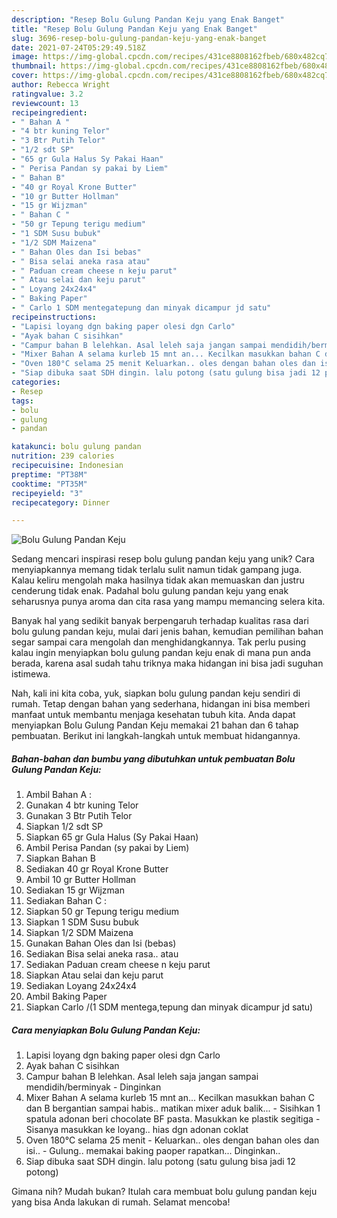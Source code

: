 ```yaml
---
description: "Resep Bolu Gulung Pandan Keju yang Enak Banget"
title: "Resep Bolu Gulung Pandan Keju yang Enak Banget"
slug: 3696-resep-bolu-gulung-pandan-keju-yang-enak-banget
date: 2021-07-24T05:29:49.518Z
image: https://img-global.cpcdn.com/recipes/431ce8808162fbeb/680x482cq70/bolu-gulung-pandan-keju-foto-resep-utama.jpg
thumbnail: https://img-global.cpcdn.com/recipes/431ce8808162fbeb/680x482cq70/bolu-gulung-pandan-keju-foto-resep-utama.jpg
cover: https://img-global.cpcdn.com/recipes/431ce8808162fbeb/680x482cq70/bolu-gulung-pandan-keju-foto-resep-utama.jpg
author: Rebecca Wright
ratingvalue: 3.2
reviewcount: 13
recipeingredient:
- " Bahan A "
- "4 btr kuning Telor"
- "3 Btr Putih Telor"
- "1/2 sdt SP"
- "65 gr Gula Halus Sy Pakai Haan"
- " Perisa Pandan sy pakai by Liem"
- " Bahan B"
- "40 gr Royal Krone Butter"
- "10 gr Butter Hollman"
- "15 gr Wijzman"
- " Bahan C "
- "50 gr Tepung terigu medium"
- "1 SDM Susu bubuk"
- "1/2 SDM Maizena"
- " Bahan Oles dan Isi bebas"
- " Bisa selai aneka rasa atau"
- " Paduan cream cheese n keju parut"
- " Atau selai dan keju parut"
- " Loyang 24x24x4"
- " Baking Paper"
- " Carlo 1 SDM mentegatepung dan minyak dicampur jd satu"
recipeinstructions:
- "Lapisi loyang dgn baking paper olesi dgn Carlo"
- "Ayak bahan C sisihkan"
- "Campur bahan B lelehkan. Asal leleh saja jangan sampai mendidih/berminyak Dinginkan"
- "Mixer Bahan A selama kurleb 15 mnt an... Kecilkan masukkan bahan C dan B bergantian sampai habis.. matikan mixer aduk balik...   Sisihkan 1 spatula adonan beri chocolate BF pasta. Masukkan ke plastik segitiga  Sisanya masukkan ke loyang.. hias dgn adonan coklat"
- "Oven 180°C selama 25 menit Keluarkan.. oles dengan bahan oles dan isi.. Gulung.. memakai baking paoper rapatkan... Dinginkan.."
- "Siap dibuka saat SDH dingin. lalu potong (satu gulung bisa jadi 12 potong)"
categories:
- Resep
tags:
- bolu
- gulung
- pandan

katakunci: bolu gulung pandan 
nutrition: 239 calories
recipecuisine: Indonesian
preptime: "PT38M"
cooktime: "PT35M"
recipeyield: "3"
recipecategory: Dinner

---
```



![Bolu Gulung Pandan Keju](https://img-global.cpcdn.com/recipes/431ce8808162fbeb/680x482cq70/bolu-gulung-pandan-keju-foto-resep-utama.jpg)

Sedang mencari inspirasi resep bolu gulung pandan keju yang unik? Cara menyiapkannya memang tidak terlalu sulit namun tidak gampang juga. Kalau keliru mengolah maka hasilnya tidak akan memuaskan dan justru cenderung tidak enak. Padahal bolu gulung pandan keju yang enak seharusnya punya aroma dan cita rasa yang mampu memancing selera kita.



Banyak hal yang sedikit banyak berpengaruh terhadap kualitas rasa dari bolu gulung pandan keju, mulai dari jenis bahan, kemudian pemilihan bahan segar sampai cara mengolah dan menghidangkannya. Tak perlu pusing kalau ingin menyiapkan bolu gulung pandan keju enak di mana pun anda berada, karena asal sudah tahu triknya maka hidangan ini bisa jadi suguhan istimewa.


Nah, kali ini kita coba, yuk, siapkan bolu gulung pandan keju sendiri di rumah. Tetap dengan bahan yang sederhana, hidangan ini bisa memberi manfaat untuk membantu menjaga kesehatan tubuh kita. Anda dapat menyiapkan Bolu Gulung Pandan Keju memakai 21 bahan dan 6 tahap pembuatan. Berikut ini langkah-langkah untuk membuat hidangannya.

<!--inarticleads1-->

##### Bahan-bahan dan bumbu yang dibutuhkan untuk pembuatan Bolu Gulung Pandan Keju:

1. Ambil  Bahan A :
1. Gunakan 4 btr kuning Telor
1. Gunakan 3 Btr Putih Telor
1. Siapkan 1/2 sdt SP
1. Siapkan 65 gr Gula Halus (Sy Pakai Haan)
1. Ambil  Perisa Pandan (sy pakai by Liem)
1. Siapkan  Bahan B
1. Sediakan 40 gr Royal Krone Butter
1. Ambil 10 gr Butter Hollman
1. Sediakan 15 gr Wijzman
1. Sediakan  Bahan C :
1. Siapkan 50 gr Tepung terigu medium
1. Siapkan 1 SDM Susu bubuk
1. Siapkan 1/2 SDM Maizena
1. Gunakan  Bahan Oles dan Isi (bebas)
1. Sediakan  Bisa selai aneka rasa.. atau
1. Sediakan  Paduan cream cheese n keju parut
1. Siapkan  Atau selai dan keju parut
1. Sediakan  Loyang 24x24x4
1. Ambil  Baking Paper
1. Siapkan  Carlo /(1 SDM mentega,tepung dan minyak dicampur jd satu)




<!--inarticleads2-->

##### Cara menyiapkan Bolu Gulung Pandan Keju:

1. Lapisi loyang dgn baking paper olesi dgn Carlo
1. Ayak bahan C sisihkan
1. Campur bahan B lelehkan. Asal leleh saja jangan sampai mendidih/berminyak - Dinginkan
1. Mixer Bahan A selama kurleb 15 mnt an... Kecilkan masukkan bahan C dan B bergantian sampai habis.. matikan mixer aduk balik...  -  Sisihkan 1 spatula adonan beri chocolate BF pasta. Masukkan ke plastik segitiga  - Sisanya masukkan ke loyang.. hias dgn adonan coklat
1. Oven 180°C selama 25 menit - Keluarkan.. oles dengan bahan oles dan isi.. - Gulung.. memakai baking paoper rapatkan... Dinginkan..
1. Siap dibuka saat SDH dingin. lalu potong (satu gulung bisa jadi 12 potong)




Gimana nih? Mudah bukan? Itulah cara membuat bolu gulung pandan keju yang bisa Anda lakukan di rumah. Selamat mencoba!
